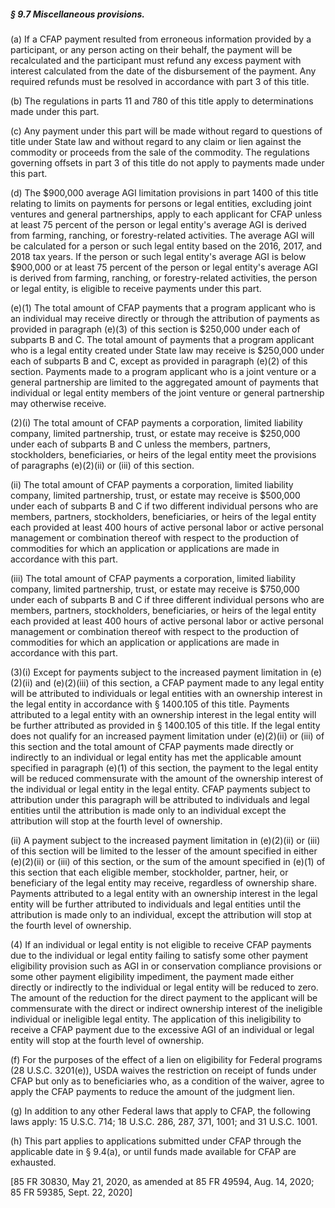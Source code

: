 ##### § 9.7 Miscellaneous provisions. #####

(a) If a CFAP payment resulted from erroneous information provided by a participant, or any person acting on their behalf, the payment will be recalculated and the participant must refund any excess payment with interest calculated from the date of the disbursement of the payment. Any required refunds must be resolved in accordance with part 3 of this title.

(b) The regulations in parts 11 and 780 of this title apply to determinations made under this part.

(c) Any payment under this part will be made without regard to questions of title under State law and without regard to any claim or lien against the commodity or proceeds from the sale of the commodity. The regulations governing offsets in part 3 of this title do not apply to payments made under this part.

(d) The $900,000 average AGI limitation provisions in part 1400 of this title relating to limits on payments for persons or legal entities, excluding joint ventures and general partnerships, apply to each applicant for CFAP unless at least 75 percent of the person or legal entity's average AGI is derived from farming, ranching, or forestry-related activities. The average AGI will be calculated for a person or such legal entity based on the 2016, 2017, and 2018 tax years. If the person or such legal entity's average AGI is below $900,000 or at least 75 percent of the person or legal entity's average AGI is derived from farming, ranching, or forestry-related activities, the person or legal entity, is eligible to receive payments under this part.

(e)(1) The total amount of CFAP payments that a program applicant who is an individual may receive directly or through the attribution of payments as provided in paragraph (e)(3) of this section is $250,000 under each of subparts B and C. The total amount of payments that a program applicant who is a legal entity created under State law may receive is $250,000 under each of subparts B and C, except as provided in paragraph (e)(2) of this section. Payments made to a program applicant who is a joint venture or a general partnership are limited to the aggregated amount of payments that individual or legal entity members of the joint venture or general partnership may otherwise receive.

(2)(i) The total amount of CFAP payments a corporation, limited liability company, limited partnership, trust, or estate may receive is $250,000 under each of subparts B and C unless the members, partners, stockholders, beneficiaries, or heirs of the legal entity meet the provisions of paragraphs (e)(2)(ii) or (iii) of this section.

(ii) The total amount of CFAP payments a corporation, limited liability company, limited partnership, trust, or estate may receive is $500,000 under each of subparts B and C if two different individual persons who are members, partners, stockholders, beneficiaries, or heirs of the legal entity each provided at least 400 hours of active personal labor or active personal management or combination thereof with respect to the production of commodities for which an application or applications are made in accordance with this part.

(iii) The total amount of CFAP payments a corporation, limited liability company, limited partnership, trust, or estate may receive is $750,000 under each of subparts B and C if three different individual persons who are members, partners, stockholders, beneficiaries, or heirs of the legal entity each provided at least 400 hours of active personal labor or active personal management or combination thereof with respect to the production of commodities for which an application or applications are made in accordance with this part.

(3)(i) Except for payments subject to the increased payment limitation in (e)(2)(ii) and (e)(2)(iii) of this section, a CFAP payment made to any legal entity will be attributed to individuals or legal entities with an ownership interest in the legal entity in accordance with § 1400.105 of this title. Payments attributed to a legal entity with an ownership interest in the legal entity will be further attributed as provided in § 1400.105 of this title. If the legal entity does not qualify for an increased payment limitation under (e)(2)(ii) or (iii) of this section and the total amount of CFAP payments made directly or indirectly to an individual or legal entity has met the applicable amount specified in paragraph (e)(1) of this section, the payment to the legal entity will be reduced commensurate with the amount of the ownership interest of the individual or legal entity in the legal entity. CFAP payments subject to attribution under this paragraph will be attributed to individuals and legal entities until the attribution is made only to an individual except the attribution will stop at the fourth level of ownership.

(ii) A payment subject to the increased payment limitation in (e)(2)(ii) or (iii) of this section will be limited to the lesser of the amount specified in either (e)(2)(ii) or (iii) of this section, or the sum of the amount specified in (e)(1) of this section that each eligible member, stockholder, partner, heir, or beneficiary of the legal entity may receive, regardless of ownership share. Payments attributed to a legal entity with an ownership interest in the legal entity will be further attributed to individuals and legal entities until the attribution is made only to an individual, except the attribution will stop at the fourth level of ownership.

(4) If an individual or legal entity is not eligible to receive CFAP payments due to the individual or legal entity failing to satisfy some other payment eligibility provision such as AGI in or conservation compliance provisions or some other payment eligibility impediment, the payment made either directly or indirectly to the individual or legal entity will be reduced to zero. The amount of the reduction for the direct payment to the applicant will be commensurate with the direct or indirect ownership interest of the ineligible individual or ineligible legal entity. The application of this ineligibility to receive a CFAP payment due to the excessive AGI of an individual or legal entity will stop at the fourth level of ownership.

(f) For the purposes of the effect of a lien on eligibility for Federal programs (28 U.S.C. 3201(e)), USDA waives the restriction on receipt of funds under CFAP but only as to beneficiaries who, as a condition of the waiver, agree to apply the CFAP payments to reduce the amount of the judgment lien.

(g) In addition to any other Federal laws that apply to CFAP, the following laws apply: 15 U.S.C. 714; 18 U.S.C. 286, 287, 371, 1001; and 31 U.S.C. 1001.

(h) This part applies to applications submitted under CFAP through the applicable date in § 9.4(a), or until funds made available for CFAP are exhausted.

[85 FR 30830, May 21, 2020, as amended at 85 FR 49594, Aug. 14, 2020; 85 FR 59385, Sept. 22, 2020]